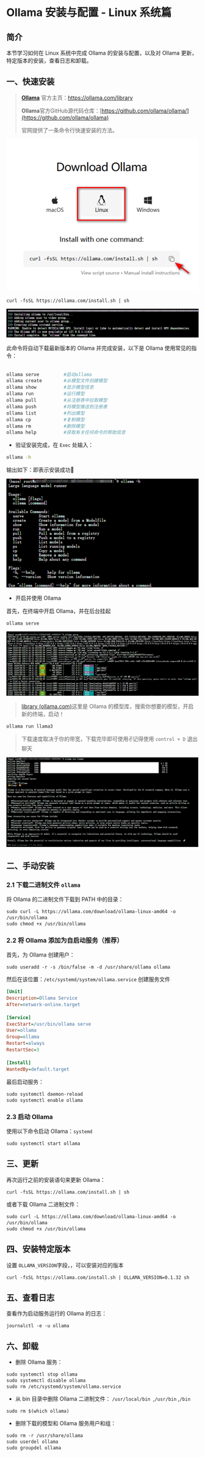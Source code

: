 # Ollama 安装与配置 - Linux 系统篇

## 简介

本节学习如何在 Linux 系统中完成 Ollama 的安装与配置，以及对 Ollama 更新，特定版本的安装，查看日志和卸载。

## 一、快速安装

> [**Ollama**](https://ollama.com/download) 官方主页：https://ollama.com/library
> 
> **Ollama**官方GitHub源代码仓库：[https://github.com/ollama/ollama/](https://github.com/ollama/ollama)
>
> 官网提供了一条命令行快速安装的方法。

![](../images/C2-3-1.png)

```shell
curl -fsSL https://ollama.com/install.sh | sh
```

![](../images/C2-3-2.png)

此命令将自动下载最新版本的 Ollama 并完成安装，以下是 Ollama 使用常见的指令：

```bash

ollama serve         #启动ollama
ollama create        #从模型文件创建模型
ollama show          #显示模型信息
ollama run           #运行模型
ollama pull          #从注册表中拉取模型
ollama push          #将模型推送到注册表
ollama list          #列出模型
ollama cp            #复制模型
ollama rm            #删除模型
ollama help          #获取有关任何命令的帮助信息
```

- 验证安装完成，在 `Exec` 处输入：

```bash
ollama -h
```

输出如下：即表示安装成功🎉

![](../images/C2-3-3.png)

- 开启并使用 Ollama

首先，在终端中开启 Ollama，并在后台挂起

```shell
ollama serve
```

![](../images/C2-3-4.png)

>  [library (ollama.com)](https://ollama.com/library)这里是 Ollama 的模型库，搜索你想要的模型，开启新的终端，启动！

```bash
ollama run llama3
```

> 下载速度取决于你的带宽，下载完毕即可使用✌记得使用 `control + D` 退出聊天

![](../images/C2-3-5.png)

## 二、手动安装

### 2.1 下载二进制文件 `ollama`

将 Ollama 的二进制文件下载到 PATH 中的目录：

```shell
sudo curl -L https://ollama.com/download/ollama-linux-amd64 -o /usr/bin/ollama
sudo chmod +x /usr/bin/ollama
```

### 2.2 将 Ollama 添加为自启动服务（推荐）

首先，为 Ollama 创建用户：

```shell
sudo useradd -r -s /bin/false -m -d /usr/share/ollama ollama
```

然后在该位置：`/etc/systemd/system/ollama.service` 创建服务文件

```ini
[Unit]
Description=Ollama Service
After=network-online.target

[Service]
ExecStart=/usr/bin/ollama serve
User=ollama
Group=ollama
Restart=always
RestartSec=3

[Install]
WantedBy=default.target
```

最后启动服务：

```shell
sudo systemctl daemon-reload
sudo systemctl enable ollama
```

### 2.3 启动 Ollama

使用以下命令启动 Ollama：`systemd`

```shell
sudo systemctl start ollama
```

## 三、更新

再次运行之前的安装语句来更新 Ollama：

```shell
curl -fsSL https://ollama.com/install.sh | sh
```

或者下载 Ollama 二进制文件：

```shell
sudo curl -L https://ollama.com/download/ollama-linux-amd64 -o /usr/bin/ollama
sudo chmod +x /usr/bin/ollama
```

## 四、安装特定版本

设置 `OLLAMA_VERSION`字段，，可以安装对应的版本

```
curl -fsSL https://ollama.com/install.sh | OLLAMA_VERSION=0.1.32 sh
```

## 五、查看日志

查看作为启动服务运行的 Ollama 的日志：

```shell
journalctl -e -u ollama
```

## 六、卸载

- 删除 Ollama 服务：

```shell
sudo systemctl stop ollama
sudo systemctl disable ollama
sudo rm /etc/systemd/system/ollama.service
```

- 从 bin 目录中删除 Ollama 二进制文件： `/usr/local/bin `,`/usr/bin` ,`/bin`

```shell
sudo rm $(which ollama)
```

- 删除下载的模型和 Ollama 服务用户和组：

```shell
sudo rm -r /usr/share/ollama
sudo userdel ollama
sudo groupdel ollama
```
